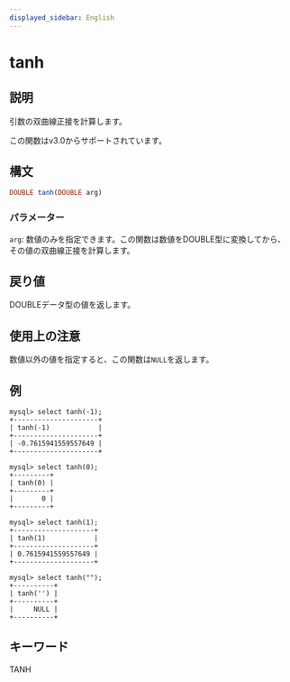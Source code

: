 ```yaml
---
displayed_sidebar: English
---
```


# tanh

## 説明

引数の双曲線正接を計算します。

この関数はv3.0からサポートされています。

## 構文

```Haskell
DOUBLE tanh(DOUBLE arg)
```

### パラメーター

`arg`: 数値のみを指定できます。この関数は数値をDOUBLE型に変換してから、その値の双曲線正接を計算します。

## 戻り値

DOUBLEデータ型の値を返します。

## 使用上の注意

数値以外の値を指定すると、この関数は`NULL`を返します。

## 例

```Plain
mysql> select tanh(-1);
+---------------------+
| tanh(-1)            |
+---------------------+
| -0.7615941559557649 |
+---------------------+

mysql> select tanh(0);
+---------+
| tanh(0) |
+---------+
|       0 |
+---------+

mysql> select tanh(1);
+--------------------+
| tanh(1)            |
+--------------------+
| 0.7615941559557649 |
+--------------------+

mysql> select tanh("");
+----------+
| tanh('') |
+----------+
|     NULL |
+----------+
```

## キーワード

TANH
